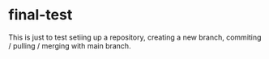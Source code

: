 # final-test
 This is just to test setiing up a repository, creating a new branch, commiting / pulling / merging with main branch.
